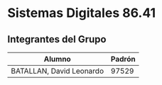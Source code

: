 # Sistemas Digitales 86.41

## Integrantes del Grupo

| Alumno | Padrón |
| -- | -- |
| BATALLAN, David Leonardo | 97529 |
